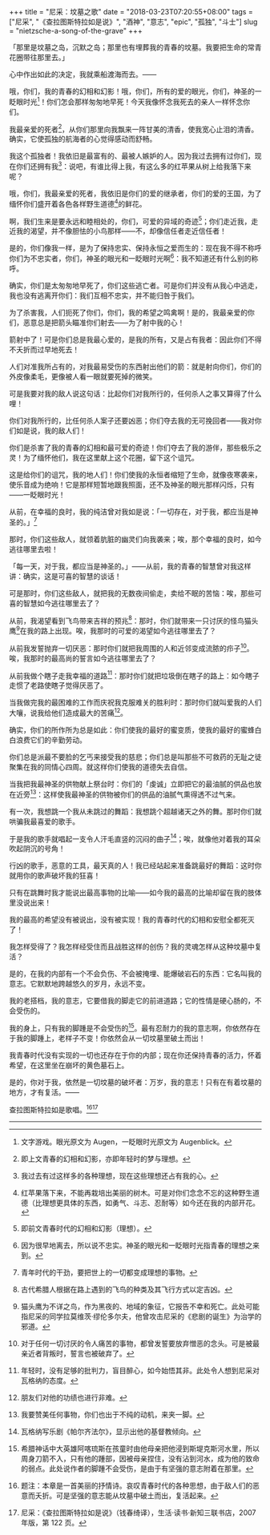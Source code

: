 +++
title = "尼采：坟墓之歌"
date = "2018-03-23T07:20:55+08:00"
tags = ["尼采", "《查拉图斯特拉如是说》", "酒神", "意志", "epic", "孤独", "斗士"]
slug = "nietzsche-a-song-of-the-grave"
+++

「那里是坟墓之岛，沉默之岛；那里也有埋葬我的青春的坟墓。我要把生命的常青花圈带往那里去。」

心中作出如此的决定，我就乘船渡海而去。——

哦，你们，我的青春的幻相和幻影！哦，你们，所有的爱的眼光，你们，神圣的一眨眼时光[^1]！你们怎会那样匆匆地早死！今天我像怀念我死去的亲人一样怀念你们。

我最亲爱的死者[^2]，从你们那里向我飘来一阵甘美的清香，使我宽心止泪的清香。确实，它使孤独的航海者的心觉得感动而舒畅。

我这个孤独者！我依旧是最富有的、最被人嫉妒的人。因为我过去拥有过你们，现在你们还拥有我[^3]：说吧，有谁比得上我，有这么多的红苹果从树上给我落下来呢？

哦，你们，我最亲爱的死者，我依旧是你们的爱的继承者，你们的爱的王国，为了缅怀你们盛开着各色各样野生道德[^4]的鲜花。

啊，我们生来是要永远和睦相处的，你们，可爱的异域的奇迹[^5]；你们走近我，走近我的渴望，并不像胆怯的小鸟那样——不，却像信任者走近信任者！

是的，你们像我一样，是为了保持忠实、保持永恒之爱而生的：现在我不得不称呼你们为不忠实者，你们，神圣的眼光和一眨眼时光啊[^6]：我不知道还有什么别的称呼。

确实，你们是太匆匆地早死了，你们这些逃亡者。可是你们并没有从我心中逃走，我也没有逃离开你们：我们互相不忠实，并不能归咎于我们。

为了杀害我，人们扼死了你们，你们，我的希望之鸣禽啊！是的，我最亲爱的你们，恶意总是把箭头瞄准你们射去——为了射中我的心！

箭射中了！可是你们总是我最心爱的，是我的所有，又是占有我者：因此你们不得不夭折而过早地死去！

人们对准我所占有的，对我最易受伤的东西射出他们的箭：就是射向你们，你们的外皮像柔毛，更像被人看一眼就要死掉的微笑。

可是我要对我的敌人说这句话：比起你们对我所行的，任何杀人之事又算得了什么哩！

你们对我所行的，比任何杀人案子还要凶恶；你们夺去我的无可挽回者——我对你们如是说，我的敌人们！

你们是杀害了我的青春的幻相和最可爱的奇迹！你们夺去了我的游伴，那些极乐之灵！为了缅怀他们，我在这里献上这个花圈，留下这个诅咒。

这是给你们的诅咒，我的地人们！你们使我的永恒者缩短了生命，就像夜寒袭来，使乐音成为绝响！它是那样短暂地跟我照面，还不及神圣的眼光那样闪烁，只有——一眨眼时光！

从前，在幸福的良时，我的纯洁曾对我如是说：「一切存在，对于我，都应当是神圣的。」[^7]

那时，你们这些敌人，就领着肮脏的幽灵们向我袭来；唉，那个幸福的良时，如今逃往哪里去啦！

「每一天，对于我，都应当是神圣的。」——从前，我的青春的智慧曾对我这样讲：确实，这是可喜的智慧的谈话！

可是那时，你们这些敌人，就把我的无数夜间偷走，卖给不眠的苦恼：唉，那些可喜的智慧如今逃往哪里去了？

从前，我渴望看到飞鸟带来吉祥的预兆[^8]：那时，你们就带来一只讨厌的怪鸟猫头鹰[^9]在我的路上出现。唉，我那时的可爱的渴望如今逃往哪里去了？

从前我发誓抛弃一切厌恶：那时你们就把我周围的人和近邻变成流脓的疖子[^10]。唉，我那时的最高尚的誓言如今逃往哪里去了？

从前我做个瞎子走我幸福的道路[^11]：那时你们就把垃圾倒在瞎子的路上：如今瞎子走惯了老路使瞎子觉得厌恶了。

当我做完我的最困难的工作而庆祝我克服难关的胜利时：那时你们就叫爱我的人们大嚷，说我给他们造成最大的苦痛[^12]。

确实，你们的所作所为总是如此：你们使我的最好的蜜变质，使我的最好的蜜蜂白白浪费它们的辛勤劳动。

你们总是派最不要脸的乞丐来接受我的慈悲；你们总是叫那些不可救药的无耻之徒聚集在我的同情心四周。就这样你们使我的道德失去自信。

当我把我最神圣的供物献上祭台时：你们的「虔诚」立即把它的最油腻的供品也放在近旁[^13]：这样使我最神圣的供物被你们的供品的油腻气熏得透不过气来。

有一次，我想跳一个我从未跳过的舞蹈：我想跳个超越诸天之外的舞。那时你们就哄骗我最喜爱的歌手。

于是我的歌手就唱起一支令人汗毛直竖的沉闷的曲子[^14]；唉，就像他对着我的耳朵吹起阴沉的号角！

行凶的歌手，恶意的工具，最天真的人！我已经站起来准备跳最好的舞蹈：这时你就用你的歌声破坏我的狂喜！

只有在跳舞时我才能说出最高事物的比喻——如今我的最高的比喻却留在我的肢体里没说出来！

我的最高的希望没有被说出，没有被实现！我的青春时代的幻相和安慰全都死灭了！

我怎样受得了？我怎样经受住而且战胜这样的创伤？我的灵魂怎样从这种坟墓中复活？

是的，在我的内部有一个不会负伤、不会被掩埋、能爆破岩石的东西：它名叫我的意志。它默默地跨越悠久的岁月，永远不变。

我的老搭档，我的意志，它要借我的脚走它的前进道路；它的性情是硬心肠的，不会受伤的。

我的身上，只有我的脚踵是不会受伤的[^15]。最有忍耐力的我的意志啊，你依然存在于我的脚踵上，老样子不变！你依然会从一切坟墓里破土而出！

我青春时代没有实现的一切也还存在于你的内部；现在你还保持青春的活力，怀着希望，在这里坐在崩坏的黄色墓石上。

是的，你对于我，依然是一切坟墓的破坏者：万岁，我的意志！只有在有着坟墓的地方，才有复活。——

查拉图斯特拉如是歌唱。[^16][^17]

---

[^1]: 文字游戏。眼光原文为 Augen，一眨眼时光原文为 Augenblick。
[^2]: 即上文青春的幻相和幻影，亦即年轻时的梦与理想。
[^3]: 我过去有过这样多的各种理想，现在这些理想还占有我的心。
[^4]: 红苹果落下来，不能再栽培出美丽的树木。可是对你们念念不忘的这种野生道德（比理想更具体的东西，如勇气、斗志、忍耐等）如今还在我的内部开花。
[^5]: 即前文青春时代的幻相和幻影（理想）。
[^6]: 因为很早地离去，所以说不忠实。神圣的眼光和一眨眼时光指青春的理想之来到。
[^7]: 青年时代的干劲，要把世上的一切都变成理想的事物。
[^8]: 古代希腊人根据在路上遇到的飞鸟的种类及其飞行方式以定吉凶。
[^9]: 猫头鹰为不详之鸟，作为黑夜的、地域的象征，它报告不幸和死亡。此处可能指尼采的同学拉莫维茨·缪伦多尔夫，他曾攻击尼采的《悲剧的诞生》为治学的邪道。
[^10]: 对于任何一切讨厌的令人痛苦的事物，都曾发誓要放弃憎恶的念头。可是被最亲近者背叛时，誓言也被破弃了。
[^11]: 年轻时，没有足够的批判力，盲目醉心，如今始悟其非。此处令人想到尼采对瓦格纳的态度。
[^12]: 朋友们对他的功绩也进行非难。
[^13]: 我要赞美任何事物，你们也出于不纯的动机，来夹一脚。
[^14]: 瓦格纳写乐剧《帕尔齐法尔》，显示出他的基督教倾向。
[^15]: 希腊神话中大英雄阿喀琉斯在孩童时由他母亲把他浸到斯堤克斯河水里，所以周身刀箭不入，只有他的踵部，因被母亲捏住，没有沾到河水，成为他的致命的弱点。此处说作者的脚踵不会受伤，是由于有坚强的意志附着在那里。
[^16]: 题注：本章是一首美丽的抒情诗。哀叹青春时代的各种思想，由于敌人们的恶意而夭折。可是坚强的意志能从坟墓中破土而出，复活起来。
[^17]: 尼采：《查拉图斯特拉如是说》（钱春绮译），生活·读书·新知三联书店，2007 年版，第 122 页。
